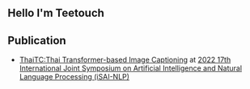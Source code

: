 ## Hello I'm Teetouch

## Publication

- [ThaiTC:Thai Transformer-based Image Captioning](https://ieeexplore.ieee.org/document/9960246) at [2022 17th International Joint Symposium on Artificial Intelligence and Natural Language Processing (iSAI-NLP)](https://ieeexplore.ieee.org/xpl/conhome/9960141/proceeding)

